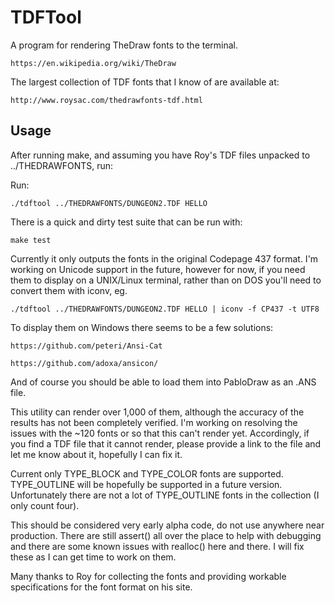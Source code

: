 # TDFTool

A program for rendering TheDraw fonts to the terminal. 

    https://en.wikipedia.org/wiki/TheDraw

The largest collection of TDF fonts that I know of are available at:

    http://www.roysac.com/thedrawfonts-tdf.html

## Usage

After running make, and assuming you have Roy's TDF files unpacked to ../THEDRAWFONTS, run:

Run:

    ./tdftool ../THEDRAWFONTS/DUNGEON2.TDF HELLO 

There is a quick and dirty test suite that can be run with:

    make test

Currently it only outputs the fonts in the original Codepage 437 format. I'm working 
on Unicode support in the future, however for now, if you need them to display
on a UNIX/Linux terminal, rather than on DOS you'll need to convert them with iconv, eg. 

    ./tdftool ../THEDRAWFONTS/DUNGEON2.TDF HELLO | iconv -f CP437 -t UTF8 

To display them on Windows there seems to be a few solutions: 

    https://github.com/peteri/Ansi-Cat

    https://github.com/adoxa/ansicon/

And of course you should be able to load them into PabloDraw as an .ANS file. 

This utility can render over 1,000 of them, although the accuracy of the results
has not been completely verified. I'm working on resolving the issues with the ~120
fonts or so that this can't render yet. Accordingly, if you find a TDF file that it
cannot render, please provide a link to the file and let me know about it, hopefully
I can fix it.  

Current only TYPE_BLOCK and TYPE_COLOR fonts are supported. TYPE_OUTLINE will be 
hopefully be supported in a future version. Unfortunately there are not a lot of
TYPE_OUTLINE fonts in the collection (I only count four). 

This should be considered very early alpha code, do not use anywhere near production. 
There are still assert() all over the place to help with debugging and there
are some known issues with realloc() here and there. I will fix these as I can get
time to work on them. 

Many thanks to Roy for collecting the fonts and providing workable specifications for the
font format on his site. 
 

